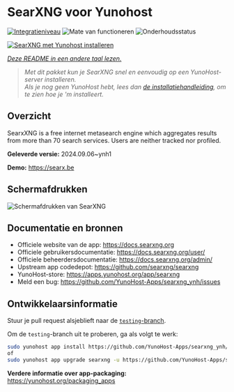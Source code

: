 <!--
NB: Deze README is automatisch gegenereerd door <https://github.com/YunoHost/apps/tree/master/tools/readme_generator>
Hij mag NIET handmatig aangepast worden.
-->

# SearXNG voor Yunohost

[![Integratieniveau](https://dash.yunohost.org/integration/searxng.svg)](https://ci-apps.yunohost.org/ci/apps/searxng/) ![Mate van functioneren](https://ci-apps.yunohost.org/ci/badges/searxng.status.svg) ![Onderhoudsstatus](https://ci-apps.yunohost.org/ci/badges/searxng.maintain.svg)

[![SearXNG met Yunohost installeren](https://install-app.yunohost.org/install-with-yunohost.svg)](https://install-app.yunohost.org/?app=searxng)

*[Deze README in een andere taal lezen.](./ALL_README.md)*

> *Met dit pakket kun je SearXNG snel en eenvoudig op een YunoHost-server installeren.*  
> *Als je nog geen YunoHost hebt, lees dan [de installatiehandleiding](https://yunohost.org/install), om te zien hoe je 'm installeert.*

## Overzicht

SearxXNG is a free internet metasearch engine which aggregates results from more than 70 search services. Users are neither tracked nor profiled.


**Geleverde versie:** 2024.09.06~ynh1

**Demo:** <https://searx.be>

## Schermafdrukken

![Schermafdrukken van SearXNG](./doc/screenshots/screenshot_1.png)

## Documentatie en bronnen

- Officiele website van de app: <https://docs.searxng.org>
- Officiele gebruikersdocumentatie: <https://docs.searxng.org/user/>
- Officiele beheerdersdocumentatie: <https://docs.searxng.org/admin/>
- Upstream app codedepot: <https://github.com/searxng/searxng>
- YunoHost-store: <https://apps.yunohost.org/app/searxng>
- Meld een bug: <https://github.com/YunoHost-Apps/searxng_ynh/issues>

## Ontwikkelaarsinformatie

Stuur je pull request alsjeblieft naar de [`testing`-branch](https://github.com/YunoHost-Apps/searxng_ynh/tree/testing).

Om de `testing`-branch uit te proberen, ga als volgt te werk:

```bash
sudo yunohost app install https://github.com/YunoHost-Apps/searxng_ynh/tree/testing --debug
of
sudo yunohost app upgrade searxng -u https://github.com/YunoHost-Apps/searxng_ynh/tree/testing --debug
```

**Verdere informatie over app-packaging:** <https://yunohost.org/packaging_apps>
